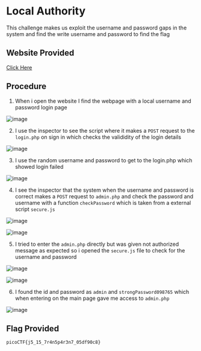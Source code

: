 # Local Authority
This challenge makes us exploit the username and password gaps in the system and find the write username and password to find the flag

## Website Provided
[Click Here](http://saturn.picoctf.net:58572)

## Procedure
1. When i open the website I find the webpage with a local username and password login page

![image](https://github.com/user-attachments/assets/06dc5934-a9f8-4445-a059-2382f67c762b)

2. I use the inspector to see the script where it makes a `POST` request to the `login.php` on sign in which checks the valididity of the login details

![image](https://github.com/user-attachments/assets/0fde4153-29a9-4957-8ffa-23955337883e)

3. I use the random username and password to get to the login.php which showed login failed

![image](https://github.com/user-attachments/assets/5114e05f-bd74-4e8c-8511-158ea0265b6e)

4. I see the inspector that the system when the username and password is correct makes a `POST` request to `admin.php` and check the password and username with a function `checkPassword` which is taken from a external script `secure.js`

![image](https://github.com/user-attachments/assets/0e3c78fc-be21-4b6b-a8ca-06afa6acc409)

![image](https://github.com/user-attachments/assets/83361a58-ca5c-4816-94ee-e144b7051d26)

5. I tried to enter the `admin.php` directly but was given not authorized message as expected so i opened the `secure.js` file to check for the username and password

![image](https://github.com/user-attachments/assets/efe52575-a4e3-4793-819d-acfd25f43662)

![image](https://github.com/user-attachments/assets/3255285a-090e-498e-be37-c6a2639bf2fd)

6. I found the id and password as `admin` and `strongPassword098765` which when entering on the main page gave me access to `admin.php`

![image](https://github.com/user-attachments/assets/a7895421-cee7-47cf-96d6-985b3bfe648c)

## Flag Provided
`picoCTF{j5_15_7r4n5p4r3n7_05df90c8}`
